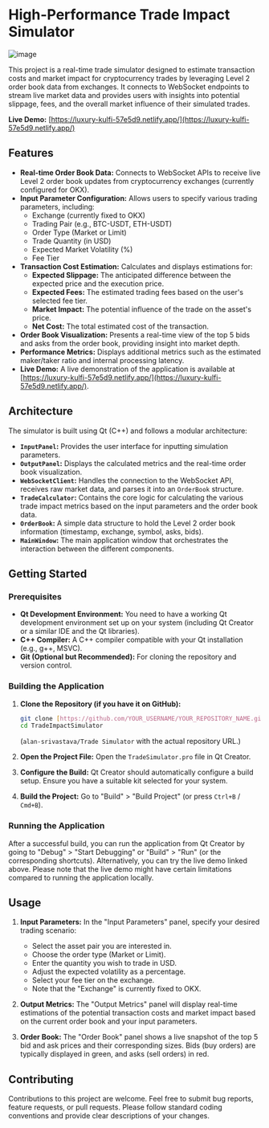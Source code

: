 # High-Performance Trade Impact Simulator
![image](https://github.com/user-attachments/assets/989c7550-5966-4ebf-b4b0-07bba82eb75e)


This project is a real-time trade simulator designed to estimate transaction costs and market impact for cryptocurrency trades by leveraging Level 2 order book data from exchanges. It connects to WebSocket endpoints to stream live market data and provides users with insights into potential slippage, fees, and the overall market influence of their simulated trades.

**Live Demo:** [https://luxury-kulfi-57e5d9.netlify.app/](https://luxury-kulfi-57e5d9.netlify.app/)

## Features

* **Real-time Order Book Data:** Connects to WebSocket APIs to receive live Level 2 order book updates from cryptocurrency exchanges (currently configured for OKX).
* **Input Parameter Configuration:** Allows users to specify various trading parameters, including:
    * Exchange (currently fixed to OKX)
    * Trading Pair (e.g., BTC-USDT, ETH-USDT)
    * Order Type (Market or Limit)
    * Trade Quantity (in USD)
    * Expected Market Volatility (%)
    * Fee Tier
* **Transaction Cost Estimation:** Calculates and displays estimations for:
    * **Expected Slippage:** The anticipated difference between the expected price and the execution price.
    * **Expected Fees:** The estimated trading fees based on the user's selected fee tier.
    * **Market Impact:** The potential influence of the trade on the asset's price.
    * **Net Cost:** The total estimated cost of the transaction.
* **Order Book Visualization:** Presents a real-time view of the top 5 bids and asks from the order book, providing insight into market depth.
* **Performance Metrics:** Displays additional metrics such as the estimated maker/taker ratio and internal processing latency.
* **Live Demo:** A live demonstration of the application is available at [https://luxury-kulfi-57e5d9.netlify.app/](https://luxury-kulfi-57e5d9.netlify.app/).

## Architecture

The simulator is built using Qt (C++) and follows a modular architecture:

* **`InputPanel`:** Provides the user interface for inputting simulation parameters.
* **`OutputPanel`:** Displays the calculated metrics and the real-time order book visualization.
* **`WebSocketClient`:** Handles the connection to the WebSocket API, receives raw market data, and parses it into an `OrderBook` structure.
* **`TradeCalculator`:** Contains the core logic for calculating the various trade impact metrics based on the input parameters and the order book data.
* **`OrderBook`:** A simple data structure to hold the Level 2 order book information (timestamp, exchange, symbol, asks, bids).
* **`MainWindow`:** The main application window that orchestrates the interaction between the different components.

## Getting Started

### Prerequisites

* **Qt Development Environment:** You need to have a working Qt development environment set up on your system (including Qt Creator or a similar IDE and the Qt libraries).
* **C++ Compiler:** A C++ compiler compatible with your Qt installation (e.g., g++, MSVC).
* **Git (Optional but Recommended):** For cloning the repository and version control.

### Building the Application

1.  **Clone the Repository (if you have it on GitHub):**
    ```bash
    git clone [https://github.com/YOUR_USERNAME/YOUR_REPOSITORY_NAME.git](https://github.com/YOUR_USERNAME/YOUR_REPOSITORY_NAME.git)
    cd TradeImpactSimulator
    ```
    (`alan-srivastava/Trade Simulator` with the actual repository URL.)

2.  **Open the Project File:** Open the `TradeSimulator.pro` file in Qt Creator.

3.  **Configure the Build:** Qt Creator should automatically configure a build setup. Ensure you have a suitable kit selected for your system.

4.  **Build the Project:** Go to "Build" > "Build Project" (or press `Ctrl+B` / `Cmd+B`).

### Running the Application

After a successful build, you can run the application from Qt Creator by going to "Debug" > "Start Debugging" or "Build" > "Run" (or the corresponding shortcuts). Alternatively, you can try the live demo linked above. Please note that the live demo might have certain limitations compared to running the application locally.

## Usage

1.  **Input Parameters:** In the "Input Parameters" panel, specify your desired trading scenario:
    * Select the asset pair you are interested in.
    * Choose the order type (Market or Limit).
    * Enter the quantity you wish to trade in USD.
    * Adjust the expected volatility as a percentage.
    * Select your fee tier on the exchange.
    * Note that the "Exchange" is currently fixed to OKX.

2.  **Output Metrics:** The "Output Metrics" panel will display real-time estimations of the potential transaction costs and market impact based on the current order book and your input parameters.

3.  **Order Book:** The "Order Book" panel shows a live snapshot of the top 5 bid and ask prices and their corresponding sizes. Bids (buy orders) are typically displayed in green, and asks (sell orders) in red.

## Contributing

Contributions to this project are welcome. Feel free to submit bug reports, feature requests, or pull requests. Please follow standard coding conventions and provide clear descriptions of your changes.
